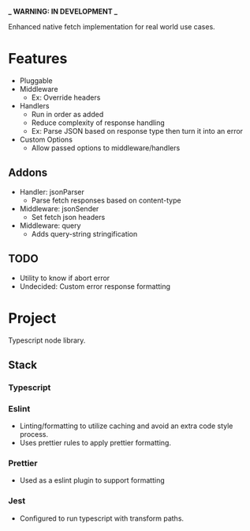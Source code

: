 **_ WARNING: IN DEVELOPMENT _**

Enhanced native fetch implementation for real world use cases.

# Features

- Pluggable
- Middleware
  - Ex: Override headers
- Handlers
  - Run in order as added
  - Reduce complexity of response handling
  - Ex: Parse JSON based on response type then turn it into an error
- Custom Options
  - Allow passed options to middleware/handlers

## Addons

- Handler: jsonParser
  - Parse fetch responses based on content-type
- Middleware: jsonSender
  - Set fetch json headers
- Middleware: query
  - Adds query-string stringification

## TODO

- Utility to know if abort error
- Undecided: Custom error response formatting

# Project

Typescript node library.

## Stack

### Typescript

### Eslint

- Linting/formatting to utilize caching and avoid an extra code style process.
- Uses prettier rules to apply prettier formatting.

### Prettier

- Used as a eslint plugin to support formatting

### Jest

- Configured to run typescript with transform paths.

